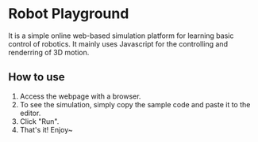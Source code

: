 # Robot Playground
It is a simple online web-based simulation platform for learning basic control of robotics. It mainly uses Javascript for the controlling and renderring of 3D motion.

## How to use
1. Access the webpage with a browser.
2. To see the simulation, simply copy the sample code and paste it to the editor. 
3. Click "Run".
4. That's it! Enjoy~
